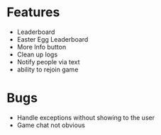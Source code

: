 # Features
  -  Leaderboard
  -  Easter Egg Leaderboard
  -  More Info button
  -  Clean up logs
  -  Notify people via text
  -  ability to rejoin game

# Bugs
  -  Handle exceptions without showing to the user
  -  Game chat not obvious

